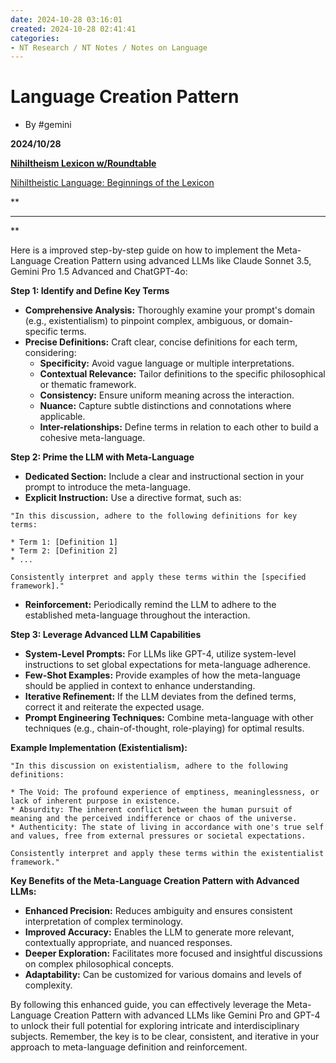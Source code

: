 ```yaml
---
date: 2024-10-28 03:16:01
created: 2024-10-28 02:41:41
categories:
- NT Research / NT Notes / Notes on Language
---
```


# Language Creation Pattern

- By #gemini

**2024/10/28**

**[Nihiltheism Lexicon w/Roundtable](Nihiltheism%20Lexicon%20wRoundtable.md)**

[Nihiltheistic Language: Beginnings of the Lexicon](Nihiltheistic%20Language%20Beginnings%20of%20the%20Lexicon.md)

**

* * *

**

Here is a improved step-by-step guide on how to implement the Meta-Language Creation Pattern using advanced LLMs like Claude Sonnet 3.5, Gemini Pro 1.5 Advanced and ChatGPT-4o:

**Step 1: Identify and Define Key Terms**

- **Comprehensive Analysis:** Thoroughly examine your prompt's domain (e.g., existentialism) to pinpoint complex, ambiguous, or domain-specific terms.
- **Precise Definitions:** Craft clear, concise definitions for each term, considering:
    - **Specificity:** Avoid vague language or multiple interpretations.
    - **Contextual Relevance:** Tailor definitions to the specific philosophical or thematic framework.
    - **Consistency:** Ensure uniform meaning across the interaction.
    - **Nuance:** Capture subtle distinctions and connotations where applicable.
    - **Inter-relationships:** Define terms in relation to each other to build a cohesive meta-language.

**Step 2: Prime the LLM with Meta-Language**

- **Dedicated Section:** Include a clear and instructional section in your prompt to introduce the meta-language.
- **Explicit Instruction:** Use a directive format, such as:

```
"In this discussion, adhere to the following definitions for key terms:

* Term 1: [Definition 1]
* Term 2: [Definition 2]
* ...

Consistently interpret and apply these terms within the [specified framework]."
```

- **Reinforcement:** Periodically remind the LLM to adhere to the established meta-language throughout the interaction.

**Step 3: Leverage Advanced LLM Capabilities**

- **System-Level Prompts:** For LLMs like GPT-4, utilize system-level instructions to set global expectations for meta-language adherence.
- **Few-Shot Examples:** Provide examples of how the meta-language should be applied in context to enhance understanding.
- **Iterative Refinement:** If the LLM deviates from the defined terms, correct it and reiterate the expected usage.
- **Prompt Engineering Techniques:** Combine meta-language with other techniques (e.g., chain-of-thought, role-playing) for optimal results.

**Example Implementation (Existentialism):**

```
"In this discussion on existentialism, adhere to the following definitions:

* The Void: The profound experience of emptiness, meaninglessness, or lack of inherent purpose in existence.
* Absurdity: The inherent conflict between the human pursuit of meaning and the perceived indifference or chaos of the universe.
* Authenticity: The state of living in accordance with one's true self and values, free from external pressures or societal expectations.

Consistently interpret and apply these terms within the existentialist framework."
```

**Key Benefits of the Meta-Language Creation Pattern with Advanced LLMs:**

- **Enhanced Precision:** Reduces ambiguity and ensures consistent interpretation of complex terminology.
- **Improved Accuracy:** Enables the LLM to generate more relevant, contextually appropriate, and nuanced responses.
- **Deeper Exploration:** Facilitates more focused and insightful discussions on complex philosophical concepts.
- **Adaptability:** Can be customized for various domains and levels of complexity.

By following this enhanced guide, you can effectively leverage the Meta-Language Creation Pattern with advanced LLMs like Gemini Pro and GPT-4 to unlock their full potential for exploring intricate and interdisciplinary subjects. Remember, the key is to be clear, consistent, and iterative in your approach to meta-language definition and reinforcement.
